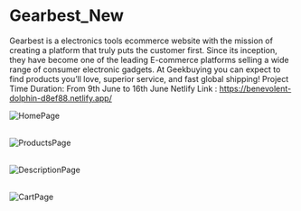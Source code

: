 # Gearbest_New
 Gearbest  is a electronics tools ecommerce website with the mission of creating a platform that truly puts the customer first. Since its inception, they have become one of the leading E-commerce platforms selling a wide range of consumer electronic gadgets. At Geekbuying you can expect to find products you’ll love, superior service, and fast global shipping!
Project Time Duration: From 9th June to 16th June
Netlify Link : https://benevolent-dolphin-d8ef88.netlify.app/


![HomePage](https://user-images.githubusercontent.com/100181581/174256390-1e06b45c-7c2e-4bcd-b4da-e70aa7efb90a.png)
<br/>
<br/>

![ProductsPage](https://user-images.githubusercontent.com/100181581/174256707-b37b13d8-bc81-47dc-9e04-7447008f41b9.png)
<br/>
<br/>

![DescriptionPage](https://user-images.githubusercontent.com/100181581/174256765-cfe2f0b8-348a-41bd-bae5-7f13bec498c8.png)
<br/>
<br/>

![CartPage](https://user-images.githubusercontent.com/100181581/174256854-033dc4dd-ef13-4f06-84f0-cb5137b037e3.png)
